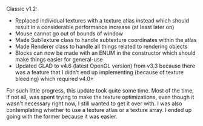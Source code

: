Classic v1.2:
- Replaced individual textures with a texture atlas instead which should result in a considerable performance increase (at least later on)
- Mouse cannot go out of bounds of window
- Made SubTexture class to handle subtexture coordinates within the atlas
- Made Renderer class to handle all things related to rendering objects
- Blocks can now be made with an ENUM in the constructor which should make things easier for general-use
- Updated GLAD to v4.6 (latest OpenGL version) from v3.3 because there was a feature that I didn't end up implementing (because of texture
  bleeding) which required v4.0+ 

For such little progress, this update took quite some time. Most of the time, if not all, was spent trying to make the texture
optimizations, even though it wasn't necessary right now, I still wanted to get it over with. I was also contemplating whether to use
a texture atlas or a texture array. I ended up going with the former because it was easier.